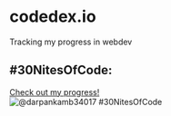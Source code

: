 # codedex.io
Tracking my progress in webdev
## #30NitesOfCode:
  [Check out my progress!](https://www.codedex.io/@darpankamb34017/30-nites-of-code)  
  ![@darpankamb34017 #30NitesOfCode](https://www.codedex.io/api/petStatus?user=darpankamb34017)
